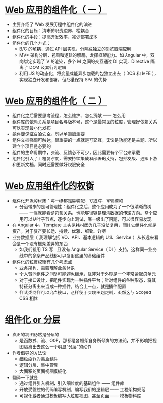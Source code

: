 # [Web 应用的组件化（ 一 ）](https://github.com/xufei/blog/issues/6)

- 主要介绍了 Web 发展历程中组件化的演进
- 组件化的目标：清晰的职责边界、松耦合
- 组件化的手段：提高开发效率、减少部署成本
- 组件化的几个方式：
    - B/C 的解耦，通过 API 层实现，分隔成独立的浏览器端应用
    - MV* 架构分层，视图和逻辑的解耦，发挥框架能力。如 Angular 中，双向绑定实现了 V 的渲染，多个 M 之间的交互通过 DI 实现，Directive 隔离了 DOM 及其行为逻辑
    - 利用 JS 的动态化，将变量或能异步加载的包独立出去（ DCS 和 MFE ），实现独立开发和部署，但尽量保持 SPA 的优势

# [Web 应用的组件化（ 二 ）](https://github.com/xufei/blog/issues/7)

- 组件化之后需要思考流程，怎么维护、怎么贡献 —— 怎么用
- 组件库的依赖关系是项目名与版本号，这个是最常见的粒度，管理好依赖关系可以实现最小化发布
- 组件要保证自洽安全，所以单测很重要
- 组件文档强调可触达，很重要的一点就是可交互，无论是功能还是主题，所以建立个项目是必要的
- 组件的生命周期中，交流、反馈必不可少，因此需要有个平台来承载
- 组件化引入了工程复杂度，需要持续集成和部署的支持，包括发版、通知下游和更新文档，同时还需要做好权限安全

# [Web 应用组件化的权衡](https://github.com/xufei/blog/issues/22)

- 组件化开发的优势：每一级都是易装配、可追踪、可管控的
    - 分治带来的是可管理性：组件化之后，整个应用成为了一个很清晰的树 —— 一眼就能看清包含关系，也能够很容易理清数据的传递方向。整个应用可以从叶子节点，逐步向上测试，哪一级出了问题，可以很容易发现
- 在 Angular 中，Template 其实是耗材因为几乎没法复用，而其它组件化就是资产。对于资产要长远、持续、优雅、细致、详尽
- 业务数据层（ 我理解包括 VO、API、基本逻辑的 Util、Service ）从长远来看会是一个没有框架差异的东西
    - 如我们都用 TS 写，且没有 Angular Service（ DI ）支持，这样同一业务线中的多条产品线都可以复用这里的基础组件
- 组件化的粒度权衡有几个考虑点
    - 业务架构，需要理解业务体系
    - 个人赞同组件之间尽可能避免继承，除非对于外界是一个非常紧密的单元
    - 对于接口设计，把组件实现为一种插件平台；针对组件的各种形态，将其特征分离出来当成一种插件。结合上一点，就是插件配置
    - 样式类同样可以充当接口，这样便于实现主题定制，虽然这与 Scoped CSS 相悖

# [组件化 or 分层](https://github.com/xufei/blog/issues/50)

- 真正的视图仍然是分层的
    - 是函数式、流、OOP，那都是各框架自身所倾向的方法论，并不影响把视图隔离出去这么一个明显“分层”的动作
- 作者倡导的方法论
    - 细粒度作为黑盒组件
    - 逻辑分层、集中管理
    - 大面积的页面视图模板化
- 翻译一下就是
    - 通过组件引入机制，引入细粒度的基础组件 —— 组件库
    - 开放受管控的代码编写机制，编写我们的逻辑层 —— 工程架构规范
    - 可视化或者通过模板编写大粒度视图，甚至页面 —— 模板物料库
